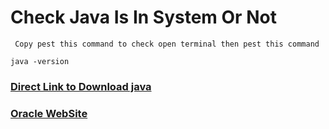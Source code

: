 # Check Java Is In System Or Not

``` Copy pest this command to check open terminal then pest this command```
```
java -version
```
### [Direct Link to Download java](https://www.oracle.com/in/java/technologies/downloads/#jdk20-mac) 
### [Oracle WebSite](https://www.oracle.com/)

